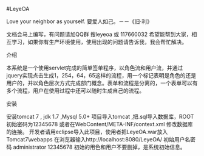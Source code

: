 #LeyeOA

Love your neighbor as yourself. 
要爱人如己。－－《旧·利》

文档会马上编写，有问题请加QQ群 搜leyeoa 或 117660032
希望能帮到大家，相互学习，如果你有生产环境使用，使用出现的问题请告诉我，我会帮忙解决。

介绍

本系统是一个使用servlet完成的简单签单程序，以角色流和用户流，并通过jquery实现点击生成1，254，64，65这样的流程，用一个标记表明是角色的还是用户的，并以角色层次方式完成部门概念。表单和流程是分离的，一个表单可以有多个流程，用户在使用过程中还可以随时生成自己的流程。

安装

安装tomcat 7 , jdk 1.7 ,Mysql 5.0+
项目导入tomcat ,把.sql导入数据库，ROOT初始密码为12345678
或者在WebContent/META-INF/context.xml 修改数据库的连接。
开发者请用eclipse导入此项目，使用者把LeyeOA.war放入Tomcat7\webapps
在浏览器输入http://localhost:8080/LeyeOA/ 
初始用户名密码 administrator 12345678
初始的用色和用户不要删掉，是系统初始信息。

